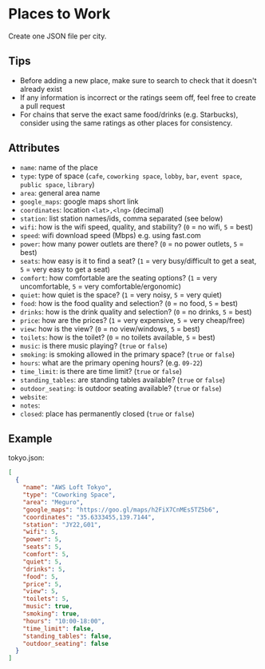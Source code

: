 # Places to Work
Create one JSON file per city.

## Tips
- Before adding a new place, make sure to search to check that it doesn't already exist
- If any information is incorrect or the ratings seem off, feel free to create a pull request
- For chains that serve the exact same food/drinks (e.g. Starbucks), consider using the same ratings as other places for consistency.

## Attributes
- `name`: name of the place
- `type`: type of space (`cafe`, `coworking space`, `lobby`, `bar`, `event space`, `public space`, `library`)
- `area`: general area name
- `google_maps`: google maps short link
- `coordinates`: location `<lat>,<lng>` (decimal)
- `station`: list station names/ids, comma separated (see below)
- `wifi`: how is the wifi speed, quality, and stability? (`0` = no wifi, `5` = best)
- `speed`: wifi download speed (Mbps) e.g. using fast.com
- `power`: how many power outlets are there? (`0` = no power outlets, `5` = best)
- `seats`: how easy is it to find a seat? (`1` = very busy/difficult to get a seat, `5` = very easy to get a seat)
- `comfort`: how comfortable are the seating options? (`1` = very uncomfortable, `5` = very comfortable/ergonomic)
- `quiet`: how quiet is the space? (`1` = very noisy, `5` = very quiet)
- `food`: how is the food quality and selection? (`0` = no food, `5` = best)
- `drinks`: how is the drink quality and selection? (`0` = no drinks, `5` = best)
- `price`: how are the prices? (`1` = very expensive, `5` = very cheap/free)
- `view`: how is the view? (`0` = no view/windows, `5` = best)
- `toilets`: how is the toilet? (`0` = no toilets available, `5` = best)
- `music`: is there music playing? (`true` or `false`)
- `smoking`: is smoking allowed in the primary space? (`true` or `false`)
- `hours`: what are the primary opening hours? (e.g. `09-22`)
- `time_limit`: is there are time limit? (`true` or `false`)
- `standing_tables`: are standing tables available? (`true` or `false`)
- `outdoor_seating`: is outdoor seating available? (`true` or `false`)
- `website`:
- `notes`: 
- `closed`: place has permanently closed (`true` or `false`)

## Example

tokyo.json:

```json
[
  {
    "name": "AWS Loft Tokyo",
    "type": "Coworking Space",
    "area": "Meguro",
    "google_maps": "https://goo.gl/maps/h2FiX7CnMEs5TZ5b6",
    "coordinates": "35.6333455,139.7144",
    "station": "JY22,G01",
    "wifi": 5,
    "power": 5,
    "seats": 5,
    "comfort": 5,
    "quiet": 5,
    "drinks": 5,
    "food": 5,
    "price": 5,
    "view": 5,
    "toilets": 5,
    "music": true,
    "smoking": true,
    "hours": "10:00-18:00",
    "time_limit": false,
    "standing_tables": false,
    "outdoor_seating": false
  }
]
```
